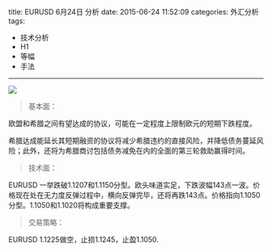 title: EURUSD 6月24日 分析
date: 2015-06-24 11:52:09
categories: 外汇分析
tags:
- 技术分析
- H1
- 等幅
- 手法
---
![](http://eurusd.qiniudn.com/87.png)

>基本面：

欧盟和希腊之间有望达成的协议，可能在一定程度上限制欧元的短期下跌程度。

希腊达成能延长其短期融资的协议将减少希腊违约的直接风险，并降低债务蔓延风险；此外，还将为希腊商讨包括债务减免在内的全面的第三轮救助赢得时间。

>技术面：

EURUSD 一举跌破1.1207和1.1150分型。欧头味道实足，下跌波幅143点一波。价格现在处在无力度反弹过程中，横向反弹完毕，还将再跌143点。价格指向1.1050分型。1.1050和1.1020将构成重要支撑。

>交易策略：

EURUSD 1.1225做空，止损1.1245，止盈1.1050. 

